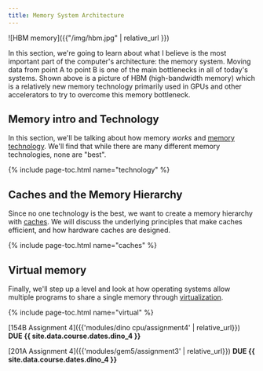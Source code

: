 ```yaml
---
title: Memory System Architecture
---
```


![HBM memory]({{"/img/hbm.jpg" | relative_url }})

In this section, we're going to learn about what I believe is the most important part of the computer's architecture: the memory system.
Moving data from point A to point B is one of the main bottlenecks in all of today's systems.
Shown above is a picture of HBM (high-bandwidth memory) which is a relatively new memory technology primarily used in GPUs and other accelerators to try to overcome this memory bottleneck.

## Memory intro and Technology

In this section, we'll be talking about how memory *works* and [memory technology](../technology/).
We'll find that while there are many different memory technologies, none are "best".

{% include page-toc.html name="technology" %}

## Caches and the Memory Hierarchy

Since no one technology is the best, we want to create a memory hierarchy with [caches](../caches/).
We will discuss the underlying principles that make caches efficient, and how hardware caches are designed.

{% include page-toc.html name="caches" %}

## Virtual memory

Finally, we'll step up a level and look at how operating systems allow multiple programs to share a single memory through [virtualization](../virtual/).

{% include page-toc.html name="virtual" %}

[154B Assignment 4]({{'modules/dino cpu/assignment4' | relative_url}}) **DUE {{ site.data.course.dates.dino_4 }}** 

[201A Assignment 4]({{'modules/gem5/assignment3' | relative_url}}) **DUE {{ site.data.course.dates.dino_4 }}** 

